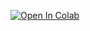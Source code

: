 [![Open In Colab](https://colab.research.google.com/assets/colab-badge.svg)](https://colab.research.google.com/github/luiigirusso/CyberSA-RAG/blob/main/GraphRAG.ipynb)

